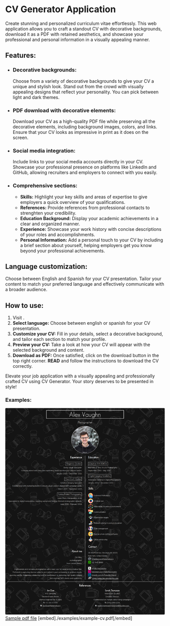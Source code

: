 # CV Generator Application

Create stunning and personalized curriculum vitae effortlessly. This web application allows you to craft a standout CV with decorative backgrounds, download it as a PDF with retained aesthetics, and showcase your professional and personal information in a visually appealing manner.

## Features:

-   ### Decorative backgrounds:
    Choose from a variety of decorative backgrounds to give your CV a unique and stylish look. Stand out from the crowd with visually appealing designs that reflect your personality. You can pick between light and dark themes.
-   ### PDF download with decorative elements:
    Download your CV as a high-quality PDF file while preserving all the decorative elements, including background images, colors, and links. Ensure that your CV looks as impressive in print as it does on the screen.
-   ### Social media integration:
    Include links to your social media accounts directly in your CV. Showcase your professional presence on platforms like LinkedIn and GitHub, allowing recruiters and employers to connect with you easily.
-   ### Comprehensive sections:
    -   **Skills:** Highlight your key skills and areas of expertise to give employers a quick overview of your qualifications.
    -   **References:** Provide references from professional contacts to strenghten your credibility.
    -   **Education Background:** Display your academic achievements in a clear and organized manner.
    -   **Experience:** Showcase your work history with concise descriptions of your roles and accomplishments.
    -   **Personal Information:** Add a personal touch to your CV by including a brief section about yourself, helping employers get you know beyond your professional achievements.

## Language customization:

Choose between English and Spanish for your CV presentation. Tailor your content to match your preferred language and effectively communicate with a broader audience.

## How to use:

1. Visit .
2. **Select language:** Choose between english or spanish for your CV presentation.
3. **Customize your CV:** Fill in your details, select a decorative background, and tailor each section to match your profile.
4. **Preview your CV:** Take a look at how your CV will appear with the selected background and content.
5. **Download as PDF:** Once satisfied, click on the download button in the top right corner. **READ** and follow the instructions to download the CV correctly.

Elevate your job application with a visually appealing and professionally crafted CV using CV Generator. Your story deserves to be presented in style!

### Examples:

![Example image 1](./examples/example-two.png)
[Sample pdf file](./examples/example-cv.pdf)
[embed]./examples/example-cv.pdf[/embed]
